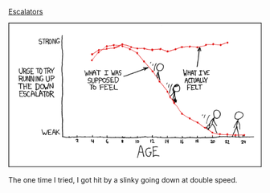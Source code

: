 [Escalators](https://xkcd.com/252)

![Escalators](./random_comic.png)

The one time I tried, I got hit by a slinky going down at double speed.

